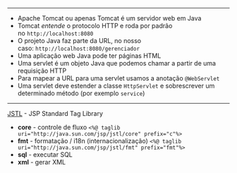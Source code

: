***
-   Apache Tomcat ou apenas Tomcat é um servidor web em Java
-   Tomcat _entende_ o protocolo HTTP e roda por padrão no `http://localhost:8080`
-   O projeto Java faz parte da URL, no nosso caso: `http://localhost:8080/gerenciador`
-   Uma aplicação web Java pode ter páginas HTML
-   Uma servlet é um objeto Java que podemos chamar a partir de uma requisição HTTP
-   Para mapear a URL para uma servlet usamos a anotação `@WebServlet`
-   Uma servlet deve estender a classe `HttpServlet` e sobrescrever um determinado método (por exemplo `service`)


***
[JSTL](https://tomcat.apache.org/taglibs/standard/) - JSP Standard Tag Library

* **core** - controle de fluxo
`<%@ taglib uri="http://java.sun.com/jsp/jstl/core" prefix="c"%>`
* **fmt** - formatação / i18n (internacionalização)
`<%@ taglib uri="http://java.sun.com/jsp/jstl/fmt" prefix="fmt"%>`
* **sql** - executar SQL
* **xml** - gerar XML